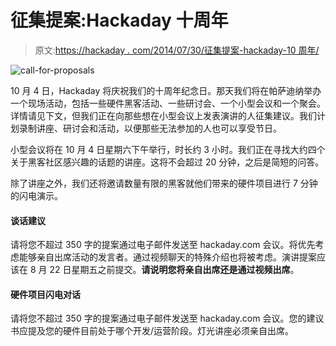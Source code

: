 # 征集提案:Hackaday 十周年

> 原文:[https://hackaday . com/2014/07/30/征集提案-hackaday-10 周年/](https://hackaday.com/2014/07/30/call-for-proposals-hackaday-10th-anniversary/)

![call-for-proposals](../Images/a17a35c7d7f941840cf74f12fe71d977.png)

10 月 4 日，Hackaday 将庆祝我们的十周年纪念日。那天我们将在帕萨迪纳举办一个现场活动，包括一些硬件黑客活动、一些研讨会、一个小型会议和一个聚会。详情请见下文，但我们正在向那些想在小型会议上发表演讲的人征集建议。我们计划录制讲座、研讨会和活动，以便那些无法参加的人也可以享受节日。

小型会议将在 10 月 4 日星期六下午举行，时长约 3 小时。我们正在寻找大约四个关于黑客社区感兴趣的话题的讲座。这将不会超过 20 分钟，之后是简短的问答。

除了讲座之外，我们还将邀请数量有限的黑客就他们带来的硬件项目进行 7 分钟的闪电演示。

#### **谈话建议**

请将您不超过 350 字的提案通过电子邮件发送至 hackaday.com 会议。将优先考虑能够亲自出席活动的发言者。通过视频聊天的特殊介绍也将被考虑。演讲提案应该在 8 月 22 日星期五之前提交。**请说明您将亲自出席还是通过视频出席**。

#### 硬件项目闪电对话

请将您不超过 350 字的提案通过电子邮件发送至 hackaday.com 会议。您的建议书应提及您的硬件目前处于哪个开发/运营阶段。灯光讲座必须亲自出席。
